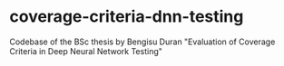 # coverage-criteria-dnn-testing
Codebase of the BSc thesis by Bengisu Duran "Evaluation of Coverage Criteria in Deep Neural Network Testing"
